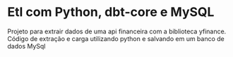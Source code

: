 <h1>Etl com Python, dbt-core e MySQL</h1>
<p>Projeto para extrair dados de uma api financeira com a biblioteca yfinance. Código de extração e carga utilizando python e salvando em um banco de dados MySql</p>
